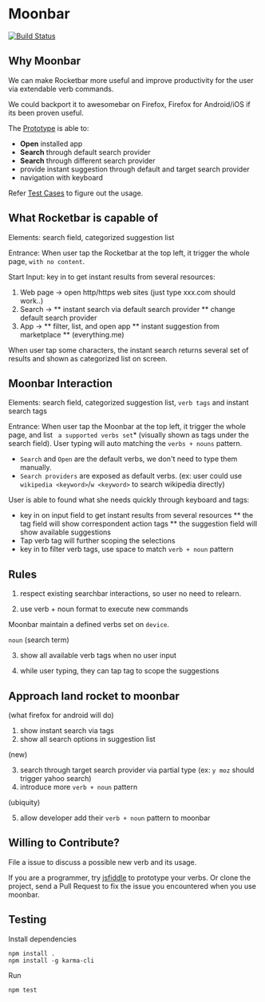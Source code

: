 # Moonbar

[![Build Status](https://travis-ci.org/gasolin/moonbar.png)](https://travis-ci.org/gasolin/moonbar)

## Why Moonbar

We can make Rocketbar more useful and improve productivity for the user via extendable verb commands.

We could backport it to awesomebar on Firefox, Firefox for Android/iOS if its been proven useful.

The [Prototype](https://gasolin.github.io/moonbar) is able to:
 * **Open** installed app
 * **Search** through default search provider
 * **Search** through different search provider
 * provide instant suggestion through default and target search provider
 * navigation with keyboard

Refer [Test Cases](https://github.com/gasolin/moonbar/blob/master/TEXTCASES.md) to figure out the usage.

## What Rocketbar is capable of

Elements: search field, categorized suggestion list

Entrance: When user tap the Rocketbar at the top left, it trigger the whole page, `with no content`.

Start Input: key in to get instant results from several resources:

1. Web page -> open http/https web sites (just type xxx.com should work..)
2. Search ->
** instant search via default search provider
** change default search provider
3. App ->
** filter, list, and open app
** instant suggestion from marketplace
** (everything.me)

When user tap some characters, the instant search returns several set of results and shown as categorized list on screen.

## Moonbar Interaction

Elements: search field, categorized suggestion list, `verb tags` and instant search tags

Entrance: When user tap the Moonbar at the top left, it trigger the whole page, and list ` a supported verbs set`* (visually shown as tags under the search field). User typing will auto matching the `verbs + nouns` pattern.

* `Search` and `Open` are the default verbs, we don't need to type them manually.
* `Search providers` are exposed as default verbs. (ex: user could use `wikipedia <keyword>`/`w <keyword>` to search wikipedia directly)

User is able to found what she needs quickly through keyboard and tags:
* key in on input field to get instant results from several resources
** the tag field will show correspondent action tags
** the suggestion field will show available suggestions
* Tap verb tag will further scoping the selections
* key in to filter verb tags, use space to match `verb + noun` pattern

## Rules

1. respect existing searchbar interactions, so user no need to relearn.

2. use verb + noun format to execute new commands

Moonbar maintain a defined verbs set on `device`.

`noun` (search term)

3. show all available verb tags when no user input

4. while user typing, they can tap tag to scope the suggestions


## Approach land rocket to moonbar

(what firefox for android will do)

1. show instant search via tags
2. show all search options in suggestion list

(new)

3. search through target search provider via partial type (ex: `y moz` should trigger yahoo search)
4. introduce more `verb + noun` pattern

(ubiquity)

5. allow developer add their `verb + noun` pattern to moonbar


## Willing to Contribute?

File a issue to discuss a possible new verb and its usage.

If you are a programmer, try [jsfiddle](https://jsfiddle.net/gasolin/02gfow19/
) to prototype your verbs. Or clone the project, send a Pull Request to fix the issue you encountered when you use moonbar.

## Testing

Install dependencies
```
npm install .
npm install -g karma-cli
```

Run
```
npm test
```

